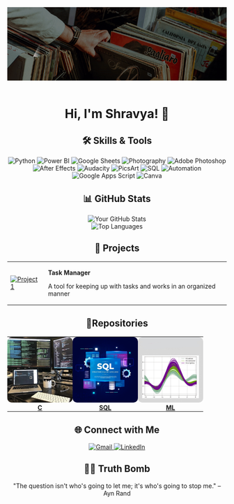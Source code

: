 <div align="center">
<img src="music_1.gif" width="1500" />
<br/>
<br/>
  
# Hi, I'm Shravya! 👋

## 🛠️ Skills & Tools
![Python](https://img.shields.io/badge/Python-461d3a?style=for-the-badge&logo=python&logoColor=white)
![Power BI](https://img.shields.io/badge/Power%20BI-7E2A53?style=for-the-badge&logo=powerbi&logoColor=black)
![Google Sheets](https://img.shields.io/badge/Google_Sheets-502a50?style=for-the-badge&logo=googlesheets&logoColor=white)
![Photography](https://img.shields.io/badge/Photography-BA71A2?style=for-the-badge&logo=camera&logoColor=white)
![Adobe Photoshop](https://img.shields.io/badge/Adobe%20Photoshop-3A345B?style=for-the-badge&logo=adobe-photoshop&logoColor=white)
![After Effects](https://img.shields.io/badge/After%20Effects-D183A9?style=for-the-badge&logo=After%20Effects&logoColor=white)
![Audacity](https://img.shields.io/badge/Audacity-71557A?style=for-the-badge&logo=audacity&logoColor=white)
![PicsArt](https://img.shields.io/badge/PicsArt-4B1535?style=for-the-badge&logo=picsart&logoColor=white)
![SQL](https://img.shields.io/badge/SQL-7E2A53?style=for-the-badge&logo=MySQL&logoColor=white)
![Automation](https://img.shields.io/badge/Automation-3A345B?style=for-the-badge&logo=appveyor&logoColor=white)
![Google Apps Script](https://img.shields.io/badge/Google%20Apps%20Script-461D3A?style=for-the-badge&logo=google-apps-script&logoColor=white)
![Canva](https://img.shields.io/badge/Canva-502a50?style=for-the-badge&logo=canva&logoColor=white)


## 📊 GitHub Stats
<picture>
  <source media="(prefers-color-scheme: dark)" srcset="https://github-readme-stats.vercel.app/api?username=ShravyaMalogi&show_icons=true&theme=tokyonight">
  <source media="(prefers-color-scheme: light)" srcset="https://github-readme-stats.vercel.app/api?username=ShravyaMalogi&show_icons=true&theme=solarized-light">
  <img src="https://github-readme-stats.vercel.app/api?username=yourusername&show_icons=true&theme=light" alt="Your GitHub Stats">
</picture>
<br>
<picture>
  <source media="(prefers-color-scheme: dark)" srcset="https://github-readme-stats.vercel.app/api/top-langs/?username=ShravyaMalogi&layout=compact&theme=radical">
  <source media="(prefers-color-scheme: light)" srcset="https://github-readme-stats.vercel.app/api/top-langs/?username=ShravyaMalogi&layout=compact&theme=solarized-light">
  <img src="https://github-readme-stats.vercel.app/api/top-langs/?username=yourusername&layout=compact&theme=light" alt="Top Languages">
</picture>

## 🚀 Projects
<table>
  <tr>
    <!-- Image in [0][0] -->
    <td>
      <a href="https://github.com/ShravyaMalogi/Task-Manager">
        <img src="project1.jpg" title="Task Manager" alt="Project 1" style="width:150px;height:150px;">
      </a>
    </td>
    <!-- Text in [0][1] -->
    <td>
      <p><strong>Task Manager</strong></p>
      <p>A tool for keeping up with tasks and works in an organized manner</p>
    </td>
  </tr>
</table>

## 📂Repositories
<table style="border-collapse: collapse; border-spacing: 0;">
  <tr>
    <!-- Repository 1 -->
    <td align="center" style="padding: 0;">
      <a href="https://github.com/ShravyaMalogi/C">
        <img src="images/C_repo.jpg" alt="C" style="width: 150px; height: 150px; border-radius: 10px;">
        <p style="margin: 0;"><strong>C</strong></p>
      </a>
    </td>
    <!-- Repository 2 -->
    <td align="center" style="padding: 0;">
      <a href="https://github.com/ShravyaMalogi/hackerrank-solutions-sql">
        <img src="images/SQL_repo.jpg" alt="SQL" style="width: 150px; height: 150px; border-radius: 10px;">
        <p style="margin: 0;"><strong>SQL</strong></p>
      </a>
    </td>
    <!-- Repository 3 -->
    <td align="center" style="padding: 0;">
      <a href="https://github.com/ShravyaMalogi/Machine_Learning">
        <img src="images/ML_repo.jpg" alt="ML" style="width: 150px; height: 150px; border-radius: 10px;">
        <p style="margin: 0;"><strong>ML</strong></p>
      </a>
    </td>
  </tr>
</table>

## 🌐 Connect with Me
<p>
  <a href="mailto:shravyamwork@gmail.com">
    <img src="https://img.shields.io/badge/gmail-%23EA4335.svg?style=plastic&logo=gmail&logoColor=white" alt="Gmail" width="140" height="40"/>
  </a>
  <a href="https://www.linkedin.com/in/shravyamalogi/">
    <img src="https://img.shields.io/badge/linkedin-%230A66C2.svg?style=plastic&logo=linkedin&logoColor=white" alt="LinkedIn" width="140" height="40"/>
  </a>
</p>

## 🧘‍♂️ Truth Bomb
"The question isn't who's going to let me; it's who's going to stop me." – Ayn Rand

</div>

